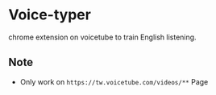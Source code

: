 # Voice-typer
chrome extension on voicetube to train English listening.


## Note
- Only work on `https://tw.voicetube.com/videos/**` Page
